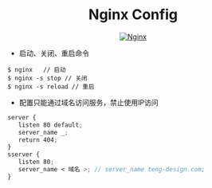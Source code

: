  <h1 align="center">Nginx Config</h1>
 <p align="center">
 <a href="http://nginx.org/">
 <img src="https://img.shields.io/badge/-Nginx-success" alt="Nginx"></a>
 </p>
 
 * 启动、关闭、重启命令
 ```
$ nginx   // 启动
$ nginx -s stop // 关闭
$ nginx -s reload // 重启
```
 * 配置只能通过域名访问服务，禁止使用IP访问
 ```scss
server {
    listen 80 default;
    server_name _;
    return 404;
}
sserver {
    listen 80;
    server_name < 域名 >; // server_name teng-design.com;
}
```